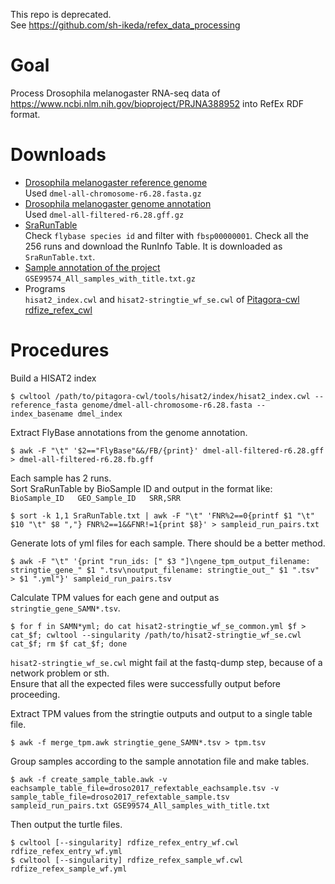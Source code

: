This repo is deprecated.  
See https://github.com/sh-ikeda/refex_data_processing  

# Goal

Process Drosophila melanogaster RNA-seq data of https://www.ncbi.nlm.nih.gov/bioproject/PRJNA388952 into RefEx RDF format.

# Downloads

- [Drosophila melanogaster reference genome](https://bit.ly/2yGCakv)  
  Used `dmel-all-chromosome-r6.28.fasta.gz`
- [Drosophila melanogaster genome annotation](https://bit.ly/2OH4Sg4)  
  Used `dmel-all-filtered-r6.28.gff.gz`
- [SraRunTable](https://www.ncbi.nlm.nih.gov/Traces/study/?acc=PRJNA388952&go=go)  
  Check `flybase species id` and filter with `fbsp00000001`. Check all the 256 runs and download the RunInfo Table. It is downloaded as `SraRunTable.txt`.  
- [Sample annotation of the project](https://bit.ly/2KhUjvH)  
  `GSE99574_All_samples_with_title.txt.gz`
- Programs  
  `hisat2_index.cwl` and `hisat2-stringtie_wf_se.cwl` of [Pitagora-cwl](https://github.com/sh-ikeda/pitagora-cwl)  
  [rdfize_refex_cwl](https://github.com/sh-ikeda/rdfize_refex_cwl)
# Procedures  
Build a HISAT2 index
```
$ cwltool /path/to/pitagora-cwl/tools/hisat2/index/hisat2_index.cwl --reference_fasta genome/dmel-all-chromosome-r6.28.fasta --index_basename dmel_index
```

Extract FlyBase annotations from the genome annotation.
```
$ awk -F "\t" '$2=="FlyBase"&&/FB/{print}' dmel-all-filtered-r6.28.gff > dmel-all-filtered-r6.28.fb.gff
```

Each sample has 2 runs.  
Sort SraRunTable by BioSample ID and output in the format like: `BioSample_ID	GEO_Sample_ID	SRR,SRR`  
```
$ sort -k 1,1 SraRunTable.txt | awk -F "\t" 'FNR%2==0{printf $1 "\t" $10 "\t" $8 ","} FNR%2==1&&FNR!=1{print $8}' > sampleid_run_pairs.txt
```
Generate lots of yml files for each sample. There should be a better method.  
```
$ awk -F "\t" '{print "run_ids: [" $3 "]\ngene_tpm_output_filename: stringtie_gene_" $1 ".tsv\noutput_filename: stringtie_out_" $1 ".tsv" > $1 ".yml"}' sampleid_run_pairs.tsv
```

Calculate TPM values for each gene and output as `stringtie_gene_SAMN*.tsv`.
```
$ for f in SAMN*yml; do cat hisat2-stringtie_wf_se_common.yml $f > cat_$f; cwltool --singularity /path/to/hisat2-stringtie_wf_se.cwl cat_$f; rm $f cat_$f; done
```

`hisat2-stringtie_wf_se.cwl` might fail at the fastq-dump step, because of a network problem or sth.  
Ensure that all the expected files were successfully output before proceeding.

Extract TPM values from the stringtie outputs and output to a single table file.
```
$ awk -f merge_tpm.awk stringtie_gene_SAMN*.tsv > tpm.tsv
```

Group samples according to the sample annotation file and make tables.
```
$ awk -f create_sample_table.awk -v eachsample_table_file=droso2017_refextable_eachsample.tsv -v sample_table_file=droso2017_refextable_sample.tsv sampleid_run_pairs.txt GSE99574_All_samples_with_title.txt
```

Then output the turtle files.
```
$ cwltool [--singularity] rdfize_refex_entry_wf.cwl rdfize_refex_entry_wf.yml
$ cwltool [--singularity] rdfize_refex_sample_wf.cwl rdfize_refex_sample_wf.yml
```
